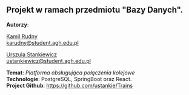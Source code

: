 ## Projekt w ramach przedmiotu "Bazy Danych".  
<strong>Autorzy</strong>: 

[Kamil Rudny](https://github.com/krudny) <br>
karudny@student.agh.edu.pl <br> 

[Urszula Stankiewicz](https://github.com/ustankie) <br>
ustankiewicz@student.agh.edu.pl <br>

<strong>Temat</strong>: *Platforma obsługująca połączenia kolejowe*  
<strong>Technologie</strong>: PostgreSQL, SpringBoot oraz React.  
<strong>Project Github</strong>: https://github.com/ustankie/Trains

